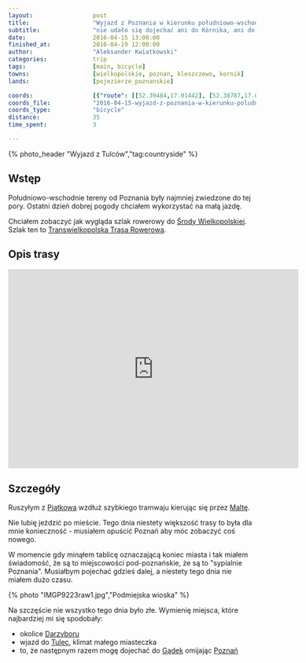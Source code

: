 ```yaml
---
layout:                 post
title:                  "Wyjazd z Poznania w kierunku południowo-wschodnim"
subtitle:               "nie udało się dojechać ani do Kórnika, ani do Środy Wielkopolskiej, tylko do Gądek"
date:                   2016-04-15 13:00:00
finished_at:            2016-04-19 12:00:00
author:                 "Aleksander Kwiatkowski"
categories:             trip
tags:                   [main, bicycle]
towns:                  [wielkopolskie, poznan, kleszczewo, kornik]
lands:                  [pojezierze_poznanskie]

coords:                 [{"route": [[52.39484,17.01442], [52.38787,17.01579], [52.39004,17.02420], [52.38674,17.03004], [52.37970,17.03073], [52.37983,17.03446], [52.36820,17.03755], [52.35525,17.02862], [52.35061,17.03995], [52.34180,17.08055], [52.32313,17.08047], [52.31127,17.07128], [52.29568,17.05326], [52.30043,17.04884], [52.30193,17.04502]], "type": "bicycle"}]
coords_file:            "2016-04-15-wyjazd-z-poznania-w-kierunku-poludniowo-wschodnim.json"
coords_type:            "bicycle"
distance:               35
time_spent:             3

---
```


[wiki-poznan]:           https://pl.wikipedia.org/wiki/Pozna%C5%84
[wiki-darzybor]:         https://pl.wikipedia.org/wiki/Darzyb%C3%B3r
[wiki-sroda]:            https://pl.wikipedia.org/wiki/%C5%9Aroda_Wielkopolska
[wiki-ttr]:              https://pl.wikipedia.org/wiki/Transwielkopolska_Trasa_Rowerowa
[wiki-piatkowo]:         https://pl.wikipedia.org/wiki/Pi%C4%85tkowo_(Pozna%C5%84)
[wiki-malta]:            https://pl.wikipedia.org/wiki/Jezioro_Malta%C5%84skie
[wiki-tulce]:            https://pl.wikipedia.org/wiki/Tulce
[wiki-gadki]:            https://pl.wikipedia.org/wiki/G%C4%85dki

{% photo_header "Wyjazd z Tulców","tag:countryside" %}

Wstęp
-----

Południowo-wschodnie tereny od Poznania były najmniej zwiedzone do tej pory. Ostatni dzień
dobrej pogody chciałem wykorzystać na małą jazdę.

Chciałem zobaczyć jak wygląda szlak rowerowy do [Środy Wielkopolskiej][wiki-sroda].
Szlak ten to [Transwielkopolska Trasa Rowerowa][wiki-ttr].

Opis trasy
----------

<iframe height='405' width='590' frameborder='0' allowtransparency='true' scrolling='no' src='https://www.strava.com/activities/546021292/embed/115a598c5b1d72bc04ab26c09f68358445b47a9d'></iframe>

Szczegóły
---------

Ruszyłym z [Piątkowa][wiki-piatkowo] wzdłuż szybkiego tramwaju kierując się przez
[Maltę][wiki-malta].

Nie lubię jeździć po mieście. Tego dnia
niestety większość trasy to była dla mnie konieczność - musiałem opuścić Poznań
aby móc zobaczyć coś nowego.

W momencie gdy minąłem tablicę oznaczającą koniec miasta i tak miałem
świadomość, że są to miejscowości pod-poznańskie, że są to "sypialnie Poznania".
Musiałbym pojechać gdzieś dalej, a niestety tego dnia nie miałem dużo czasu.

{% photo "IMGP9223raw1.jpg","Podmiejska wioska" %}

Na szczęście nie wszystko tego dnia było złe. Wymienię miejsca, które najbardziej mi się
spodobały:

* okolice [Darzyboru][wiki-darzybor]
* wjazd do [Tulec][wiki-tulce], klimat małego miasteczka
* to, że następnym razem mogę dojechać do [Gądek][wiki-gadki] omijając [Poznań][wiki-poznan]

